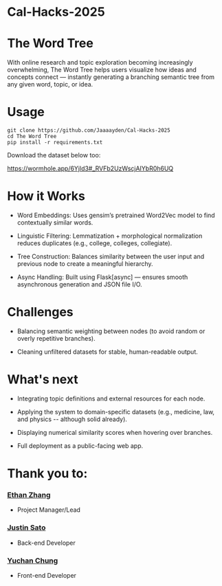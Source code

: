 # Cal-Hacks-2025

# The Word Tree
With online research and topic exploration becoming increasingly overwhelming, The Word Tree helps users visualize how ideas and concepts connect — instantly generating a branching semantic tree from any given word, topic, or idea.

# Usage
```
git clone https://github.com/Jaaaayden/Cal-Hacks-2025
cd The Word Tree
pip install -r requirements.txt
```

Download the dataset below too:

https://wormhole.app/6Yjld3#_RVFb2UzWscjAIYbR0h6UQ 

# How it Works

- Word Embeddings: Uses gensim’s pretrained Word2Vec model to find contextually similar words.

- Linguistic Filtering: Lemmatization + morphological normalization reduces duplicates (e.g., college, colleges, collegiate).

- Tree Construction: Balances similarity between the user input and previous node to create a meaningful hierarchy.

- Async Handling: Built using Flask[async] — ensures smooth asynchronous generation and JSON file I/O.

# Challenges

- Balancing semantic weighting between nodes (to avoid random or overly repetitive branches).

- Cleaning unfiltered datasets for stable, human-readable output.

# What's next

- Integrating topic definitions and external resources for each node.

- Applying the system to domain-specific datasets (e.g., medicine, law, and physics -- although solid already).

- Displaying numerical similarity scores when hovering over branches.

- Full deployment as a public-facing web app.

# Thank you to:

### [Ethan Zhang](https://github.com/asdf263)
- Project Manager/Lead

### [Justin Sato](https://github.com/LittleHalf)
- Back-end Developer

### [Yuchan Chung](https://github.com/yuchan-chung1964)
- Front-end Developer
